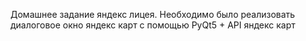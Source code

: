 Домашнее задание яндекс лицея. Необходимо было реализовать диалоговое окно яндекс карт с помощью PyQt5 + API яндекс карт
